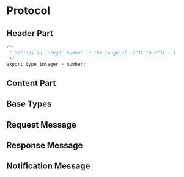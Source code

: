 # Protocol
## Header Part

```c
/**
 * Defines an integer number in the range of -2^31 to 2^31 - 1.
 */
export type integer = number;
```

## Content Part
## Base Types
## Request Message
## Response Message
## Notification Message
